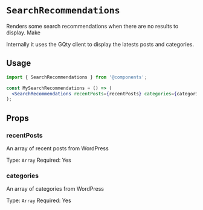 # `SearchRecommendations`

Renders some search recommendations when there are no results to display. Make

Internally it uses the GQty client to display the latests posts and categories.

## Usage

```jsx
import { SearchRecommendations } from '@components';

const MySearchRecommendations = () => (
  <SearchRecommendations recentPosts={recentPosts} categories={categories} />
);
```

## Props

### recentPosts

An array of recent posts from WordPress

Type: `Array`
Required: Yes

### categories

An array of categories from WordPress

Type: `Array`
Required: Yes
